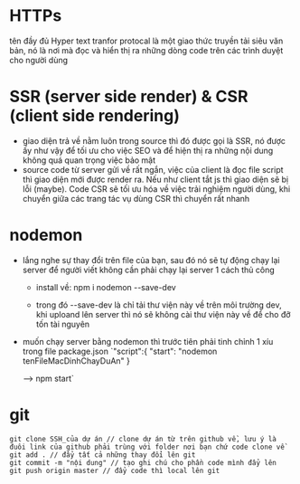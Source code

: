 # HTTPs

tên đầy đủ Hyper text tranfor protocal là một giao thức truyền tải siêu văn bản, nó là nơi mà đọc và hiển thị ra những dòng code trên các trình duyệt cho người dùng

# SSR (server side render) & CSR (client side rendering)

- giao diện trả về nằm luôn trong source thì đó được gọi là SSR, nó được ấy như vậy để tối ưu cho việc SEO và để hiện thị ra những nội dung không quá quan trọng việc bảo mật
- source code từ server gửi về rất ngắn, việc của client là đọc file script thì giao diện mới được render ra. Nếu như client tắt js thì giao diện sẽ bị lỗi (maybe). Code CSR sẽ tối ưu hóa về việc trải nghiệm người dùng, khi chuyển giữa các trang tác vụ dùng CSR thì chuyển rất nhanh

# nodemon

- lắng nghe sự thay đổi trên file của bạn, sau đó nó sẽ tự động chạy lại server để người viết không cần phải chạy lại server 1 cách thủ công

  - install về: npm i nodemon --save-dev

  - trong đó --save-dev là chỉ tải thư viện này về trên môi trường dev, khi uploand lên server thì nó sẽ không cài thư viện này về để cho đỡ tốn tài nguyên

- muốn chạy server bằng nodemon thì trước tiên phải tinh chỉnh 1 xíu trong file package.json
  `"script":{
  "start": "nodemon tenFileMacDinhChayDuAn"
  }

  --> npm start`

# git

    git clone SSH_của dự án // clone dự án từ trên github về, lưu ý là đuôi link của github phải trùng với folder nơi bạn chứ code clone về
    git add . // đẩy tất cả những thay đổi lên git
    git commit -m "nội dung" // tạo ghi chú cho phần code mình đẩy lên
    git push origin master // đẩy code thì local lên git
